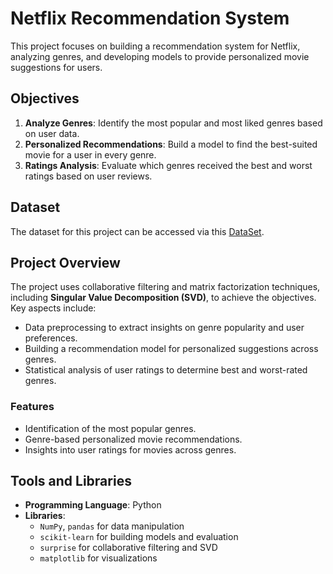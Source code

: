 # Netflix Recommendation System   

This project focuses on building a recommendation system for Netflix, analyzing genres, and developing models to provide personalized movie suggestions for users.  

## Objectives  
1. **Analyze Genres**: Identify the most popular and most liked genres based on user data.  
2. **Personalized Recommendations**: Build a model to find the best-suited movie for a user in every genre.  
3. **Ratings Analysis**: Evaluate which genres received the best and worst ratings based on user reviews.  

## Dataset  
The dataset for this project can be accessed via this [DataSet](https://drive.google.com/drive/folders/125wBFvsMk2ngW5mW5PpbuwE1qR1eujDJ).  

## Project Overview  
The project uses collaborative filtering and matrix factorization techniques, including **Singular Value Decomposition (SVD)**, to achieve the objectives. Key aspects include:  
- Data preprocessing to extract insights on genre popularity and user preferences.  
- Building a recommendation model for personalized suggestions across genres.  
- Statistical analysis of user ratings to determine best and worst-rated genres.  

### Features  
- Identification of the most popular genres.  
- Genre-based personalized movie recommendations.  
- Insights into user ratings for movies across genres.  

## Tools and Libraries  
- **Programming Language**: Python  
- **Libraries**:  
  - `NumPy`, `pandas` for data manipulation  
  - `scikit-learn` for building models and evaluation  
  - `surprise` for collaborative filtering and SVD  
  - `matplotlib` for visualizations  
